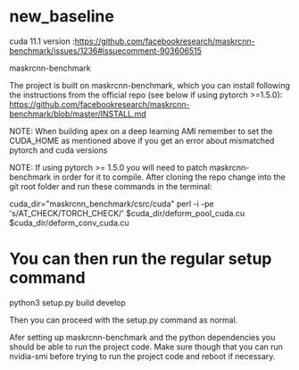 # new_baseline


cuda 11.1 version
:https://github.com/facebookresearch/maskrcnn-benchmark/issues/1236#issuecomment-903606515






maskrcnn-benchmark

The project is built on maskrcnn-benchmark, which you can install following the instructions from the official repo (see below if using pytorch >=1.5.0): https://github.com/facebookresearch/maskrcnn-benchmark/blob/master/INSTALL.md

NOTE: When building apex on a deep learning AMI remember to set the CUDA_HOME as mentioned above if you get an error about mismatched pytorch and cuda versions

NOTE: If using pytorch >= 1.5.0 you will need to patch maskrcnn-benchmark in order for it to compile. After cloning the repo change into the git root folder and run these commands in the terminal:

cuda_dir="maskrcnn_benchmark/csrc/cuda"
perl -i -pe 's/AT_CHECK/TORCH_CHECK/' $cuda_dir/deform_pool_cuda.cu $cuda_dir/deform_conv_cuda.cu
# You can then run the regular setup command
python3 setup.py build develop

Then you can proceed with the setup.py command as normal.

Afer setting up maskrcnn-benchmark and the python dependencies you should be able to run the project code. Make sure though that you can run nvidia-smi before trying to run the project code and reboot if necessary.
